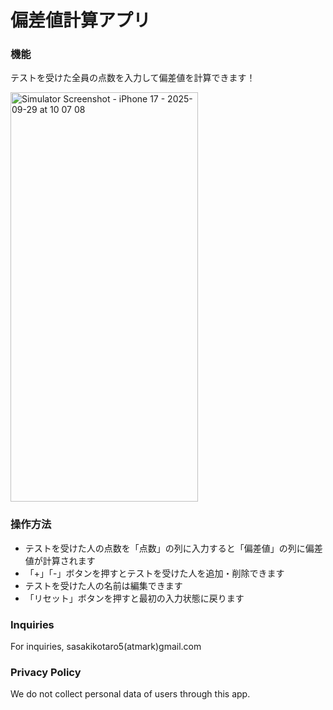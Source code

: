 # 偏差値計算アプリ

### 機能
テストを受けた全員の点数を入力して偏差値を計算できます！

<img width="300" height="655" alt="Simulator Screenshot - iPhone 17 - 2025-09-29 at 10 07 08" src="https://github.com/user-attachments/assets/2b4393ea-7e05-42f5-9044-28dd82a0e764" />

### 操作方法
- テストを受けた人の点数を「点数」の列に入力すると「偏差値」の列に偏差値が計算されます
- 「+」「-」ボタンを押すとテストを受けた人を追加・削除できます
- テストを受けた人の名前は編集できます
- 「リセット」ボタンを押すと最初の入力状態に戻ります

### Inquiries
For inquiries, sasakikotaro5(atmark)gmail.com

### Privacy Policy
We do not collect personal data of users through this app.
